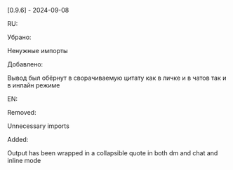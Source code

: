 [0.9.6] - 2024-09-08

RU:

Убрано: 

Ненужные импорты

Добавлено:

Вывод был обёрнут в сворачиваемую цитату как в личке и в чатов так и в инлайн режиме

EN:

Removed: 

Unnecessary imports

Added:

Output has been wrapped in a collapsible quote in both dm and chat and inline mode